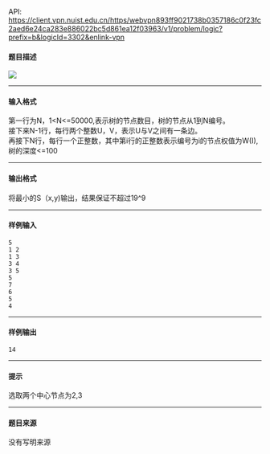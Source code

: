 API: https://client.vpn.nuist.edu.cn/https/webvpn893ff9021738b0357186c0f23fc2aed6e24ca283e886022bc5d861ea12f03963/v1/problem/logic?prefix=b&logicId=3302&enlink-vpn

#### 题目描述

![](../file/3302_0.jpg)

---

#### 输入格式

第一行为N，1<N<=50000,表示树的节点数目，树的节点从1到N编号。  
接下来N-1行，每行两个整数U，V，表示U与V之间有一条边。  
再接下N行，每行一个正整数，其中第i行的正整数表示编号为i的节点权值为W(I),树的深度<=100

---

#### 输出格式

将最小的S（x,y)输出，结果保证不超过19^9

---

#### 样例输入
```
5
1 2
1 3
3 4
3 5
5
7
6
5
4
```

---

#### 样例输出
```
14
```

---

#### 提示

选取两个中心节点为2,3

---

#### 题目来源

没有写明来源